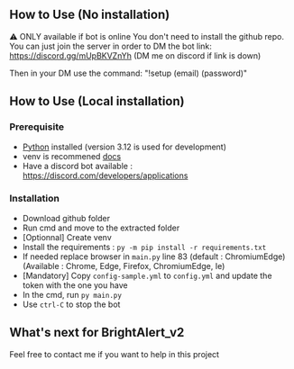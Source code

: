 ## How to Use (No installation)
:warning: ONLY available if bot is online
You don't need to install the github repo. You can just join the server in order to DM the bot
link: https://discord.gg/mUpBKVZnYh (DM me on discord if link is down)

Then in your DM use the command: "!setup (email) (password)"

## How to Use (Local installation)

### Prerequisite
- [Python](https://www.python.org/) installed (version 3.12 is used for development)
- venv is recommened [docs](https://docs.python.org/3.9/library/venv.html)
- Have a discord bot available : https://discord.com/developers/applications

### Installation
- Download github folder
- Run cmd and move to the extracted folder
- [Optionnal] Create venv
- Install the requirements : `py -m pip install -r requirements.txt`
- If needed replace browser in `main.py` line 83 (default : ChromiumEdge)(Available : Chrome, Edge, Firefox, ChromiumEdge, Ie)
- [Mandatory] Copy `config-sample.yml` to `config.yml` and update the token with the one you have
- In the cmd, run `py main.py`
- Use `ctrl-C` to stop the bot

## What's next for BrightAlert_v2
Feel free to contact me if you want to help in this project
